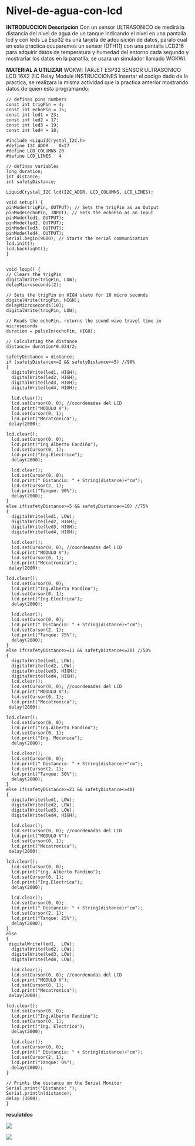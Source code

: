 # Nivel-de-agua-con-lcd
**INTRODUCCION**
**Descripcion**
Con un sensor ULTRASONICO de medirá la distancia del nivel de agua de un tanque indicando el nivel en una pantalla lcd y con leds La Esp32 es una tarjeta de adquisición de datos, paralo cual en esta practica ocuparemos un sensor (DTH11) con una pantalla LCD216 para adquirir datos de temperatura y humedad del entorno cada segundo y mostrarlar los datos en la panatlla, se usara un simulador llamado WOKWI.

**MATERIAL A UTILIZAR**
WOKWI
TARJET ESP32
SENSOR ULTRASONICO
LCD 16X2 2IC
Relay Module
INSTRUCCIONES
Insertar el codigo dado de la practica, se realizara la misma actividad que la practica anterior mostrando datos de quien esta programando:
```
// defines pins numbers
const int trigPin = 4;
const int echoPin = 15;
const int led1 = 23;
const int led2 = 17;
const int led3 = 19;
const int led4 = 18;

#include <LiquidCrystal_I2C.h>
#define I2C_ADDR    0x27
#define LCD_COLUMNS 20
#define LCD_LINES   4

// defines variables
long duration;
int distance;
int safetyDistance;

LiquidCrystal_I2C lcd(I2C_ADDR, LCD_COLUMNS, LCD_LINES);

void setup() {
pinMode(trigPin, OUTPUT); // Sets the trigPin as an Output
pinMode(echoPin, INPUT); // Sets the echoPin as an Input
pinMode(led1, OUTPUT);
pinMode(led2, OUTPUT);
pinMode(led3, OUTPUT);
pinMode(led4, OUTPUT);
Serial.begin(9600); // Starts the serial communication
lcd.init();
lcd.backlight();
}


void loop() {
// Clears the trigPin
digitalWrite(trigPin, LOW);
delayMicroseconds(2);

// Sets the trigPin on HIGH state for 10 micro seconds
digitalWrite(trigPin, HIGH);
delayMicroseconds(10);
digitalWrite(trigPin, LOW);

// Reads the echoPin, returns the sound wave travel time in microseconds
duration = pulseIn(echoPin, HIGH);

// Calculating the distance
distance= duration*0.034/2;

safetyDistance = distance;
if (safetyDistance>=2 && safetyDistance<=5) //90%
{
  digitalWrite(led1, HIGH);
  digitalWrite(led2, HIGH);
  digitalWrite(led3, HIGH);
  digitalWrite(led4, HIGH);

  lcd.clear(); 
  lcd.setCursor(0, 0); //coordenadas del LCD 
  lcd.print("MODULO V");
  lcd.setCursor(0, 1);
  lcd.print("Mecatronica");
 delay(2000);

lcd.clear();
  lcd.setCursor(0, 0);
  lcd.print("ing Alberto Fandiño");
  lcd.setCursor(0, 1);
  lcd.print("Ing.Electrico");
  delay(2000);

  lcd.clear(); 
  lcd.setCursor(0, 0);
  lcd.print(" Distancia: " + String(distance)+"cm");
  lcd.setCursor(2, 1);
  lcd.print("Tanque: 90%");
  delay(2000);
}
else if(safetyDistance>=5 && safetyDistance<=10) //75%
{
  digitalWrite(led1, LOW);
  digitalWrite(led2, HIGH);
  digitalWrite(led3, HIGH);
  digitalWrite(led4, HIGH);

  lcd.clear(); 
  lcd.setCursor(0, 0); //coordenadas del LCD 
  lcd.print("MODULO V");
  lcd.setCursor(0, 1);
  lcd.print("Mecatronica");
 delay(2000);

lcd.clear();
  lcd.setCursor(0, 0);
  lcd.print("Ing.Alberto Fandino");
  lcd.setCursor(0, 1);
  lcd.print("Ing.Electrica");
  delay(2000);

  lcd.clear(); 
  lcd.setCursor(0, 0);
  lcd.print(" Distancia: " + String(distance)+"cm");
  lcd.setCursor(2, 1);
  lcd.print("Tanque: 75%");
  delay(2000);
}
else if(safetyDistance>=11 && safetyDistance<=20) //50%
{
  digitalWrite(led1, LOW);
  digitalWrite(led2, LOW);
  digitalWrite(led3, HIGH);
  digitalWrite(led4, HIGH);
  lcd.clear(); 
  lcd.setCursor(0, 0); //coordenadas del LCD 
  lcd.print("MODULO V");
  lcd.setCursor(0, 1);
  lcd.print("Mecatronica");
 delay(2000);

lcd.clear();
  lcd.setCursor(0, 0);
  lcd.print("ing.Alberto Fandino");
  lcd.setCursor(0, 1);
  lcd.print("Ing. Mecanica");
  delay(2000);

  lcd.clear(); 
  lcd.setCursor(0, 0);
  lcd.print(" Distancia: " + String(distance)+"cm");
  lcd.setCursor(2, 1);
  lcd.print("Tanque: 50%");
  delay(2000);
}
else if(safetyDistance>=21 && safetyDistance<=40) 
{
  digitalWrite(led1, LOW);
  digitalWrite(led2, LOW);
  digitalWrite(led3, LOW);
  digitalWrite(led4, HIGH);

  lcd.clear(); 
  lcd.setCursor(0, 0); //coordenadas del LCD 
  lcd.print("MODULO V");
  lcd.setCursor(0, 1);
  lcd.print("Mecatronica");
 delay(2000);

lcd.clear();
  lcd.setCursor(0, 0);
  lcd.print("ing. Alberto Fandino");
  lcd.setCursor(0, 1);
  lcd.print("Ing.Electrica");
  delay(2000);

  lcd.clear(); 
  lcd.setCursor(0, 0);
  lcd.print(" Distancia: " + String(distance)+"cm");
  lcd.setCursor(2, 1);
  lcd.print("Tanque: 25%");
  delay(2000);
}
else
{
 digitalWrite(led1,  LOW);
  digitalWrite(led2, LOW);
  digitalWrite(led3, LOW);
  digitalWrite(led4, LOW);

  lcd.clear(); 
  lcd.setCursor(0, 0); //coordenadas del LCD 
  lcd.print("MODULO V");
  lcd.setCursor(0, 1);
  lcd.print("Mecatronica");
 delay(2000);

lcd.clear();
  lcd.setCursor(0, 0);
  lcd.print("Ing.Alberto Fandino");
  lcd.setCursor(0, 1);
  lcd.print("Ing. Electrico");
  delay(2000);

  lcd.clear(); 
  lcd.setCursor(0, 0);
  lcd.print(" Distancia: " + String(distance)+"cm");
  lcd.setCursor(2, 1);
  lcd.print("Tanque: 0%");
  delay(2000);
}

// Prints the distance on the Serial Monitor
Serial.print("Distance: ");
Serial.println(distance);
delay (3000);
}
```

**resulatdos**

![](https://github.com/FANDINO7/Nivel-de-agua-con-lcd/blob/main/NIVEL%20DE%20AGUA%20.png?raw=true)


![](https://github.com/FANDINO7/Nivel-de-agua-con-lcd/blob/main/NIVEL%20DE%20AGUA%20PIC2.png?raw=true)


